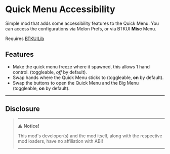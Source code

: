 # Quick Menu Accessibility

Simple mod that adds some accessibility features to the Quick Menu. You can access the configurations via Melon Prefs, 
or via BTKUI **Misc** Menu.

Requires [BTKUILib](https://github.com/BTK-Development/BTKUILib)

## Features

* Make the quick menu freeze where it spawned, this allows 1 hand control. (toggleable, *off* by default).
* Swap hands where the Quick Menu sticks to (toggleable, **on** by default).
* Swap the buttons to open the Quick Menu and the Big Menu (toggleable, **on** by default).

---

## Disclosure

> ---
> ⚠️ **Notice!**
>
> This mod's developer(s) and the mod itself, along with the respective mod loaders, have no affiliation with ABI!
>
> ---
